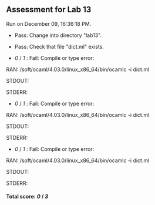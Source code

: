 ## Assessment for Lab 13

Run on December 09, 16:36:18 PM.

+ Pass: Change into directory "lab13".

+ Pass: Check that file "dict.ml" exists.

+  _0_ / _1_ : Fail: Compile or type error: 

  RAN: /soft/ocaml/4.03.0/linux_x86_64/bin/ocamlc -i dict.ml

  STDOUT:


  STDERR:


+  _0_ / _1_ : Fail: Compile or type error: 

  RAN: /soft/ocaml/4.03.0/linux_x86_64/bin/ocamlc -i dict.ml

  STDOUT:


  STDERR:


+  _0_ / _1_ : Fail: Compile or type error: 

  RAN: /soft/ocaml/4.03.0/linux_x86_64/bin/ocamlc -i dict.ml

  STDOUT:


  STDERR:


#### Total score: _0_ / _3_

